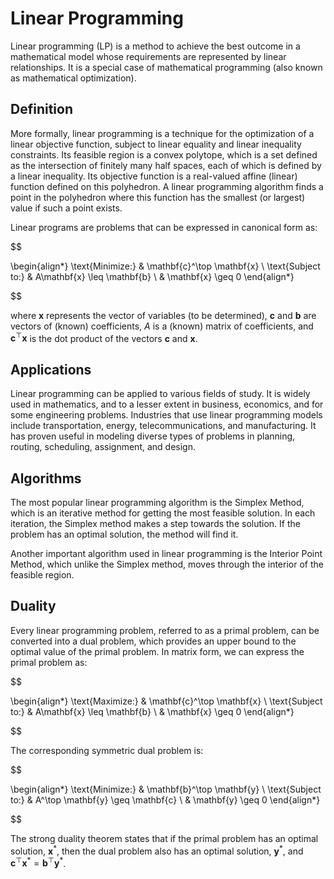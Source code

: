 # Linear Programming

Linear programming (LP) is a method to achieve the best outcome in a mathematical model whose requirements are represented by linear relationships. It is a special case of mathematical programming (also known as mathematical optimization).

## Definition

More formally, linear programming is a technique for the optimization of a linear objective function, subject to linear equality and linear inequality constraints. Its feasible region is a convex polytope, which is a set defined as the intersection of finitely many half spaces, each of which is defined by a linear inequality. Its objective function is a real-valued affine (linear) function defined on this polyhedron. A linear programming algorithm finds a point in the polyhedron where this function has the smallest (or largest) value if such a point exists.

Linear programs are problems that can be expressed in canonical form as:


$$

\begin{align*}
\text{Minimize:} & \mathbf{c}^\top \mathbf{x} \\
\text{Subject to:} & A\mathbf{x} \leq \mathbf{b} \\
& \mathbf{x} \geq 0
\end{align*}

$$


where $\mathbf{x}$ represents the vector of variables (to be determined), $\mathbf{c}$ and $\mathbf{b}$ are vectors of (known) coefficients, $A$ is a (known) matrix of coefficients, and $\mathbf{c}^\top \mathbf{x}$ is the dot product of the vectors $\mathbf{c}$ and $\mathbf{x}$.

## Applications

Linear programming can be applied to various fields of study. It is widely used in mathematics, and to a lesser extent in business, economics, and for some engineering problems. Industries that use linear programming models include transportation, energy, telecommunications, and manufacturing. It has proven useful in modeling diverse types of problems in planning, routing, scheduling, assignment, and design.

## Algorithms

The most popular linear programming algorithm is the Simplex Method, which is an iterative method for getting the most feasible solution. In each iteration, the Simplex method makes a step towards the solution. If the problem has an optimal solution, the method will find it.

Another important algorithm used in linear programming is the Interior Point Method, which unlike the Simplex method, moves through the interior of the feasible region.

## Duality

Every linear programming problem, referred to as a primal problem, can be converted into a dual problem, which provides an upper bound to the optimal value of the primal problem. In matrix form, we can express the primal problem as:


$$

\begin{align*}
\text{Maximize:} & \mathbf{c}^\top \mathbf{x} \\
\text{Subject to:} & A\mathbf{x} \leq \mathbf{b} \\
& \mathbf{x} \geq 0
\end{align*}

$$


The corresponding symmetric dual problem is:


$$

\begin{align*}
\text{Minimize:} & \mathbf{b}^\top \mathbf{y} \\
\text{Subject to:} & A^\top \mathbf{y} \geq \mathbf{c} \\
& \mathbf{y} \geq 0
\end{align*}

$$


The strong duality theorem states that if the primal problem has an optimal solution, $\mathbf{x}^*$, then the dual problem also has an optimal solution, $\mathbf{y}^*$, and $\mathbf{c}^\top \mathbf{x}^* = \mathbf{b}^\top \mathbf{y}^*$.
